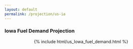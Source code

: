 ```yaml
---
layout: default
permalink: /projection/us-ia
---
```


### Iowa Fuel Demand Projection

<p align="center">
    {% include html/us_Iowa_fuel_demand.html %}
</p>
